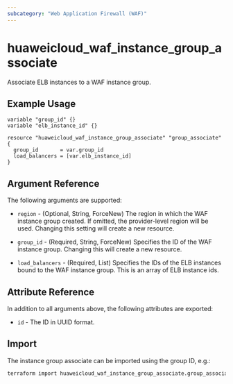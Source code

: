 ```yaml
---
subcategory: "Web Application Firewall (WAF)"
---
```


# huaweicloud_waf_instance_group_associate

Associate ELB instances to a WAF instance group.

## Example Usage

```hcl
variable "group_id" {}
variable "elb_instance_id" {}

resource "huaweicloud_waf_instance_group_associate" "group_associate" {
  group_id       = var.group_id
  load_balancers = [var.elb_instance_id]
}
```

## Argument Reference

The following arguments are supported:

* `region` - (Optional, String, ForceNew) The region in which the WAF instance group created.
  If omitted, the provider-level region will be used. Changing this setting will create a new resource.

* `group_id` - (Required, String, ForceNew) Specifies the ID of the WAF instance group.
  Changing this will create a new resource.

* `load_balancers` - (Required, List) Specifies the IDs of the ELB instances bound to the WAF instance group.
  This is an array of ELB instance ids.

## Attribute Reference

In addition to all arguments above, the following attributes are exported:

* `id` - The ID in UUID format.

## Import

The instance group associate can be imported using the group ID, e.g.:

```sh
terraform import huaweicloud_waf_instance_group_associate.group_associate 0be1e69d-1987-4d9c-9dc5-fc7eed592398
```
